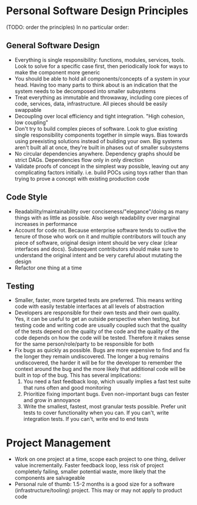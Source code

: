 # Personal Software Design Principles

(TODO: order the principles) In no particular order:

## General Software Design
- Everything is single responsibility: functions, modules, services, tools. Look
  to solve for a specific case first, then periodically look for ways to make
  the component more generic
- You should be able to hold all components/concepts of a system in your head.
  Having too many parts to think about is an indication that the system needs to
  be decomposed into smaller subsystems
- Treat everything as immutable and throwaway, including core pieces of code,
  services, data, infrastructure. All pieces should be easily swappable
- Decoupling over local efficiency and tight integration. "High cohesion, low
  coupling"
- Don't try to build complex pieces of software. Look to glue existing single
  responsibility components together in simple ways. Bias towards using
  preexisting solutions instead of building your own. Big systems aren't built
  all at once, they're built in phases out of smaller subsystems
- No circular dependencies anywhere. Dependency graphs should be strict DAGs.
  Dependencies flow only in only direction
- Validate proofs of concept in the simplest way possible, leaving out any
  complicating factors initially. i.e. build POCs using toys rather than than
  trying to prove a concept with existing production code

## Code Style
- Readability/maintainability over conciseness/"elegance"/doing as many things
  with as little as possible. Also weigh readability over marginal increases in
  performance
- Account for code rot. Because enterprise software tends to outlive the tenure
  of those who work on it and multiple contributors will touch any piece of
  software, original design intent should be very clear (clear interfaces and
  docs). Subsequent contributors should make sure to understand the original
  intent and be very careful about mutating the design
- Refactor one thing at a time

## Testing
- Smaller, faster, more targeted tests are preferred. This means writing code
  with easily testable interfaces at all levels of abstraction
- Developers are responsible for their own tests and their own quality. Yes, it
  can be useful to get an outside perspective when testing, but testing code and
  writing code are usually coupled such that the quality of the tests depend on
  the quality of the code and the quality of the code depends on how the code
  will be tested. Therefore it makes sense for the same person/role/party to be
  responsible for both
- Fix bugs as quickly as possible. Bugs are more expensive to find and fix the
  longer they remain undiscovered. The longer a bug remains undiscovered, the
  harder it will be for the developer to remember the context around the bug and
  the more likely that additional code will be built in top of the bug. This has
  several implications:
    1. You need a fast feedback loop, which usually implies a fast test suite
    that runs often and good monitoring
    1. Prioritize fixing important bugs. Even non-important bugs can fester and
    grow in annoyance
    1. Write the smallest, fastest, most granular tests possible. Prefer unit
    tests to cover functionality when you can. If you can't, write integration
    tests. If you can't, write end to end tests

# Project Management
- Work on one project at a time, scope each project to one thing, deliver value
  incrementally. Faster feedback loop, less risk of project completely failing,
  smaller potential waste, more likely that the components are salvageable
- Personal rule of thumb: 1.5-2 months is a good size for a software
  (infrastructure/tooling) project. This may or may not apply to product code
